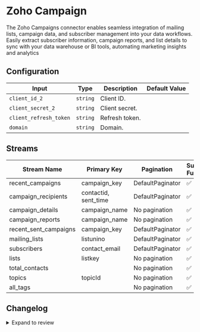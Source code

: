 # Zoho Campaign
The Zoho Campaigns connector enables seamless integration of mailing lists, campaign data, and subscriber management into your data workflows. Easily extract subscriber information, campaign reports, and list details to sync with your data warehouse or BI tools, automating marketing insights and analytics

## Configuration

| Input | Type | Description | Default Value |
|-------|------|-------------|---------------|
| `client_id_2` | `string` | Client ID.  |  |
| `client_secret_2` | `string` | Client secret.  |  |
| `client_refresh_token` | `string` | Refresh token.  |  |
| `domain` | `string` | Domain.  |  |

## Streams
| Stream Name | Primary Key | Pagination | Supports Full Sync | Supports Incremental |
|-------------|-------------|------------|---------------------|----------------------|
| recent_campaigns | campaign_key | DefaultPaginator | ✅ |  ❌  |
| campaign_recipients | contactid, sent_time | DefaultPaginator | ✅ |  ❌  |
| campaign_details | campaign_name | No pagination | ✅ |  ❌  |
| campaign_reports | campaign_name | No pagination | ✅ |  ❌  |
| recent_sent_campaigns | campaign_key | DefaultPaginator | ✅ |  ❌  |
| mailing_lists | listunino | DefaultPaginator | ✅ |  ❌  |
| subscribers | contact_email |  DefaultPaginator | ✅ |  ❌  |
| lists | listkey | No pagination | ✅ |  ❌  |
| total_contacts |  | No pagination | ✅ |  ❌  |
| topics | topicId | No pagination | ✅ |  ❌  |
| all_tags |  | No pagination | ✅ |  ❌  |

## Changelog

<details>
  <summary>Expand to review</summary>

| Version          | Date              | Pull Request | Subject        |
|------------------|-------------------|--------------|----------------|
| 0.0.27 | 2025-07-12 | [63200](https://github.com/airbytehq/airbyte/pull/63200) | Update dependencies |
| 0.0.26 | 2025-07-05 | [62675](https://github.com/airbytehq/airbyte/pull/62675) | Update dependencies |
| 0.0.25 | 2025-06-28 | [62214](https://github.com/airbytehq/airbyte/pull/62214) | Update dependencies |
| 0.0.24 | 2025-06-21 | [61773](https://github.com/airbytehq/airbyte/pull/61773) | Update dependencies |
| 0.0.23 | 2025-06-15 | [61189](https://github.com/airbytehq/airbyte/pull/61189) | Update dependencies |
| 0.0.22 | 2025-05-24 | [60759](https://github.com/airbytehq/airbyte/pull/60759) | Update dependencies |
| 0.0.21 | 2025-05-10 | [60001](https://github.com/airbytehq/airbyte/pull/60001) | Update dependencies |
| 0.0.20 | 2025-05-04 | [59539](https://github.com/airbytehq/airbyte/pull/59539) | Update dependencies |
| 0.0.19 | 2025-04-26 | [58955](https://github.com/airbytehq/airbyte/pull/58955) | Update dependencies |
| 0.0.18 | 2025-04-19 | [58572](https://github.com/airbytehq/airbyte/pull/58572) | Update dependencies |
| 0.0.17 | 2025-04-13 | [58039](https://github.com/airbytehq/airbyte/pull/58039) | Update dependencies |
| 0.0.16 | 2025-04-05 | [57395](https://github.com/airbytehq/airbyte/pull/57395) | Update dependencies |
| 0.0.15 | 2025-03-29 | [56823](https://github.com/airbytehq/airbyte/pull/56823) | Update dependencies |
| 0.0.14 | 2025-03-22 | [56336](https://github.com/airbytehq/airbyte/pull/56336) | Update dependencies |
| 0.0.13 | 2025-03-09 | [55660](https://github.com/airbytehq/airbyte/pull/55660) | Update dependencies |
| 0.0.12 | 2025-03-01 | [55166](https://github.com/airbytehq/airbyte/pull/55166) | Update dependencies |
| 0.0.11 | 2025-02-23 | [54628](https://github.com/airbytehq/airbyte/pull/54628) | Update dependencies |
| 0.0.10 | 2025-02-15 | [54116](https://github.com/airbytehq/airbyte/pull/54116) | Update dependencies |
| 0.0.9 | 2025-02-08 | [53593](https://github.com/airbytehq/airbyte/pull/53593) | Update dependencies |
| 0.0.8 | 2025-02-01 | [53115](https://github.com/airbytehq/airbyte/pull/53115) | Update dependencies |
| 0.0.7 | 2025-01-25 | [52552](https://github.com/airbytehq/airbyte/pull/52552) | Update dependencies |
| 0.0.6 | 2025-01-18 | [51938](https://github.com/airbytehq/airbyte/pull/51938) | Update dependencies |
| 0.0.5 | 2025-01-11 | [51464](https://github.com/airbytehq/airbyte/pull/51464) | Update dependencies |
| 0.0.4 | 2024-12-28 | [50830](https://github.com/airbytehq/airbyte/pull/50830) | Update dependencies |
| 0.0.3 | 2024-12-21 | [50390](https://github.com/airbytehq/airbyte/pull/50390) | Update dependencies |
| 0.0.2 | 2024-12-14 | [49452](https://github.com/airbytehq/airbyte/pull/49452) | Update dependencies |
| 0.0.1 | 2024-10-14 | | Initial release by [@bishalbera](https://github.com/bishalbera) via Connector Builder |

</details>
